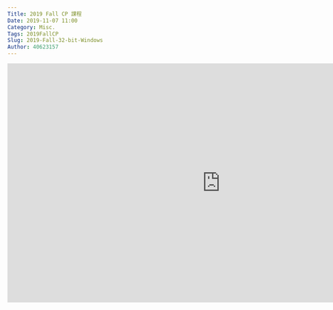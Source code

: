 ```yaml
---
Title: 2019 Fall CP 課程
Date: 2019-11-07 11:00
Category: Misc.
Tags: 2019FallCP
Slug: 2019-Fall-32-bit-Windows
Author: 40623157
---
```


<iframe width="956" height="538" src="https://www.youtube.com/embed/PZjSNubDHi4" frameborder="0" allow="accelerometer; autoplay; encrypted-media; gyroscope; picture-in-picture" allowfullscreen></iframe>